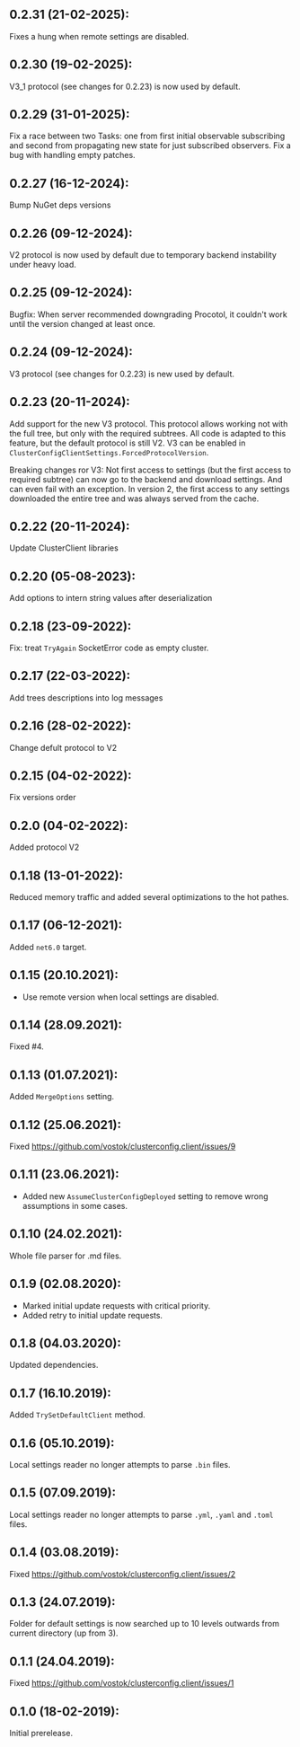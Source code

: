 ## 0.2.31 (21-02-2025):

Fixes a hung when remote settings are disabled.

## 0.2.30 (19-02-2025):

V3_1 protocol (see changes for 0.2.23) is now used by default.

## 0.2.29 (31-01-2025):

Fix a race between two Tasks: one from first initial observable subscribing and second from propagating new state for just subscribed observers.
Fix a bug with handling empty patches.

## 0.2.27 (16-12-2024): 

Bump NuGet deps versions

## 0.2.26 (09-12-2024):

V2 protocol is now used by default due to temporary backend instability under heavy load. 

## 0.2.25 (09-12-2024):

Bugfix: When server recommended downgrading Procotol, it couldn't work until the version changed at least once.

## 0.2.24 (09-12-2024):

V3 protocol (see changes for 0.2.23) is new used by default.

## 0.2.23 (20-11-2024):

Add support for the new V3 protocol. This protocol allows working not with the full tree, but only with the required subtrees. All code is adapted to this feature, but the default protocol is still V2. V3 can be enabled in `ClusterConfigClientSettings.ForcedProtocolVersion`.

Breaking changes ror V3: Not first access to settings (but the first access to required subtree) can now go to the backend and download settings. And can even fail with an exception. In version 2, the first access to any settings downloaded the entire tree and was always served from the cache.

## 0.2.22 (20-11-2024):

Update ClusterClient libraries

## 0.2.20 (05-08-2023):

Add options to intern string values after deserialization

## 0.2.18 (23-09-2022):

Fix: treat `TryAgain` SocketError code as empty cluster.

## 0.2.17 (22-03-2022):

Add trees descriptions into log messages

## 0.2.16 (28-02-2022):

Change defult protocol to V2

## 0.2.15 (04-02-2022):

Fix versions order

## 0.2.0 (04-02-2022):

Added protocol V2

## 0.1.18 (13-01-2022):

Reduced memory traffic and added several optimizations to the hot pathes.

## 0.1.17 (06-12-2021):

Added `net6.0` target.

## 0.1.15 (20.10.2021):

- Use remote version when local settings are disabled.

## 0.1.14 (28.09.2021):

Fixed #4.

## 0.1.13 (01.07.2021):

Added `MergeOptions` setting.

## 0.1.12 (25.06.2021):

Fixed https://github.com/vostok/clusterconfig.client/issues/9

## 0.1.11 (23.06.2021):

- Added new `AssumeClusterConfigDeployed` setting to remove wrong assumptions in some cases.

## 0.1.10 (24.02.2021):

Whole file parser for .md files.

## 0.1.9 (02.08.2020):

- Marked initial update requests with critical priority.
- Added retry to initial update requests.

## 0.1.8 (04.03.2020):

Updated dependencies.

## 0.1.7 (16.10.2019):

Added `TrySetDefaultClient` method.

## 0.1.6 (05.10.2019):

Local settings reader no longer attempts to parse `.bin` files.

## 0.1.5 (07.09.2019):

Local settings reader no longer attempts to parse `.yml`, `.yaml` and `.toml` files.

## 0.1.4 (03.08.2019):

Fixed https://github.com/vostok/clusterconfig.client/issues/2

## 0.1.3 (24.07.2019):

Folder for default settings is now searched up to 10 levels outwards from current directory (up from 3).

## 0.1.1 (24.04.2019):

Fixed https://github.com/vostok/clusterconfig.client/issues/1

## 0.1.0 (18-02-2019): 

Initial prerelease.